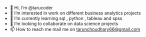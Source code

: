 - 👋 Hi, I’m @tarucoder
- 👀 I’m interested in work on different business analytics projects
- 🌱 I’m currently learning sql , python , tableau  and spss 
- 💞️ I’m looking to collaborate on data science projects
- 📫 How to reach me mail me on tarunchoudhary66@gmail.com

<!---
tarucoder/tarucoder is a ✨ special ✨ repository because its `README.md` (this file) appears on your GitHub profile.
You can click the Preview link to take a look at your changes.
--->
